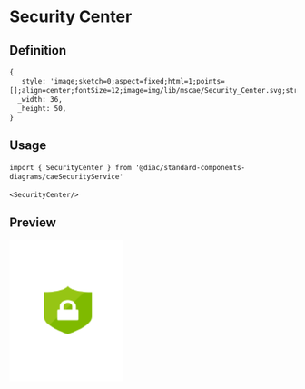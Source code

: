 # Security Center

## Definition

```
{
  _style: 'image;sketch=0;aspect=fixed;html=1;points=[];align=center;fontSize=12;image=img/lib/mscae/Security_Center.svg;strokeColor=none;',
  _width: 36,
  _height: 50,
}
```

## Usage

```
import { SecurityCenter } from '@diac/standard-components-diagrams/caeSecurityService'

<SecurityCenter/>
```

## Preview

<img src="./security-center.png" width="200"/>
